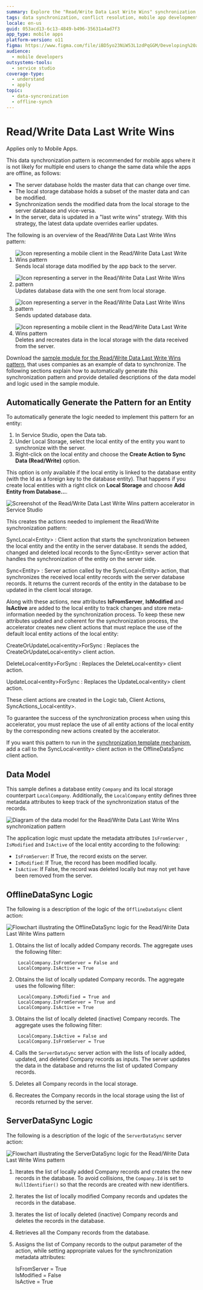 ```yaml
---
summary: Explore the "Read/Write Data Last Write Wins" synchronization pattern in OutSystems 11 (O11) for mobile app data consistency.
tags: data synchronization, conflict resolution, mobile app development, offline data handling, last write wins
locale: en-us
guid: 053acd13-6c13-4849-b496-35631a4ad7f3
app_type: mobile apps
platform-version: o11
figma: https://www.figma.com/file/iBD5yo23NiW53L1zdPqGGM/Developing%20an%20Application?node-id=743:3
audience:
  - mobile developers
outsystems-tools:
  - service studio
coverage-type:
  - understand
  - apply
topic:
  - data-syncronization
  - offline-synch
---
```


# Read/Write Data Last Write Wins

<div class="info" markdown="1">

Applies only to Mobile Apps.

</div>

This data synchronization pattern is recommended for mobile apps where it is not likely for multiple end users to change the same data while the apps are offline, as follows:

* The server database holds the master data that can change over time.
* The local storage database holds a subset of the master data and can be modified.
* Synchronization sends the modified data from the local storage to the server database and vice-versa.
* In the server, data is updated in a "last write wins" strategy. With this strategy, the latest data update overrides earlier updates.

The following is an overview of the Read/Write Data Last Write Wins pattern:

1. ![Icon representing a mobile client in the Read/Write Data Last Write Wins pattern](images/icon-client.png "Client Icon") Sends local storage data modified by the app back to the server.

1. ![Icon representing a server in the Read/Write Data Last Write Wins pattern](images/icon-server.png "Server Icon") Updates database data with the one sent from local storage.

1. ![Icon representing a server in the Read/Write Data Last Write Wins pattern](images/icon-server.png "Server Icon") Sends updated database data.

1. ![Icon representing a mobile client in the Read/Write Data Last Write Wins pattern](images/icon-client.png "Client Icon") Deletes and recreates data in the local storage with the data received from the server.

Download the [sample module for the Read/Write Data Last Write Wins pattern](http://www.outsystems.com/forge/component/1638/Offline+Data+Sync+Patterns/), that uses companies as an example of data to synchronize. The following sections explain how to automatically generate this synchronization pattern and provide detailed descriptions of the data model and logic used in the sample module.

## Automatically Generate the Pattern for an Entity

To automatically generate the logic needed to implement this pattern for an entity:

1. In Service Studio, open the Data tab.
1. Under Local Storage, select the local entity of the entity you want to synchronize with the server.
1. Right-click on the local entity and choose the **Create Action to Sync Data (Read/Write)** option.

This option is only available if the local entity is linked to the database entity (with the Id as a foreign key to the database entity). That happens if you create local entities with a right click on **Local Storage** and choose **Add Entity from Database...**.

![Screenshot of the Read/Write Data Last Write Wins pattern accelerator in Service Studio](images/read-write-data-last-write-wins-accelerator.png "Read/Write Data Last Write Wins Accelerator")

This creates the actions needed to implement the Read/Write synchronization pattern:

SyncLocal&lt;Entity&gt;
:   Client action that starts the synchronization between the local entity and the entity in the server database. It sends the added, changed and deleted local records to the Sync&lt;Entity&gt; server action that handles the synchronization of the entity on the server side.

Sync&lt;Entity&gt;
:   Server action called by the SyncLocal&lt;Entity&gt; action, that synchronizes the received local entity records with the server database records. It returns the current records of the entity in the database to be updated in the client local storage.

Along with these actions, new attributes **IsFromServer**, **IsModified** and **IsActive** are added to the local entity to track changes and store meta-information needed by the synchronization process. To keep these new attributes updated and coherent for the synchronization process, the accelerator creates new client actions that must replace the use of the default local entity actions of the local entity:

CreateOrUpdateLocal&lt;entity&gt;ForSync
:   Replaces the CreateOrUpdateLocal&lt;entity&gt; client action.

DeleteLocal&lt;entity&gt;ForSync
:   Replaces the DeleteLocal&lt;entity&gt; client action.

UpdateLocal&lt;entity&gt;ForSync
:   Replaces the UpdateLocal&lt;entity&gt; client action.

These client actions are created in the Logic tab, Client Actions, SyncActions_Local&lt;entity&gt;.

To guarantee the success of the synchronization process when using this accelerator, you must replace the use of all entity actions of the local entity by the corresponding new actions created by the accelerator.

If you want this pattern to run in the [synchronization template mechanism](<../sync-implement.md>), add a call to the SyncLocal&lt;entity&gt; client action in the OfflineDataSync client action.

## Data Model

This sample defines a database entity `Company` and its local storage counterpart `LocalCompany`. Additionally, the `LocalCompany` entity defines three metadata attributes to keep track of the synchronization status of the records.

![Diagram of the data model for the Read/Write Data Last Write Wins synchronization pattern](images/read-write-data-last-write-wins-data-model.png "Read/Write Data Last Write Wins Data Model")

The application logic must update the metadata attributes `IsFromServer` , `IsModified` and `IsActive` of the local entity according to the following:

* `IsFromServer`: If True, the record exists on the server.
* `IsModified`: If True, the record has been modified locally.
* `IsActive`: If False, the record was deleted locally but may not yet have been removed from the server.

## OfflineDataSync Logic

The following is a description of the logic of the `OfflineDataSync` client action:

![Flowchart illustrating the OfflineDataSync logic for the Read/Write Data Last Write Wins pattern](images/read-write-data-last-write-wins-offlinedatasync.png "OfflineDataSync Logic Flow")

1. Obtains the list of locally added Company records. The aggregate uses the following filter:

        LocalCompany.IsFromServer = False and
        LocalCompany.IsActive = True

1. Obtains the list of locally updated Company records. The aggregate uses the following filter:

        LocalCompany.IsModified = True and
        LocalCompany.IsFromServer = True and
        LocalCompany.IsActive = True

1. Obtains the list of locally deleted (inactive) Company records. The aggregate uses the following filter:

        LocalCompany.IsActive = False and
        LocalCompany.IsFromServer = True

1. Calls the `ServerDataSync` server action with the lists of locally added, updated, and deleted Company records as inputs. The server updates the data in the database and returns the list of updated Company records.

1. Deletes all Company records in the local storage.

1. Recreates the Company records in the local storage using the list of records returned by the server.

## ServerDataSync Logic

The following is a description of the logic of the `ServerDataSync` server action:

![Flowchart illustrating the ServerDataSync logic for the Read/Write Data Last Write Wins pattern](images/read-write-data-last-write-wins-serverdatasync.png "ServerDataSync Logic Flow")

1. Iterates the list of locally added Company records and creates the new records in the database. To avoid collisions, the `Company.Id` is set to `NullIdentifier()` so that the records are created with new identifiers.

1. Iterates the list of locally modified Company records and updates the records in the database.

1. Iterates the list of locally deleted (inactive) Company records and deletes the records in the database.

1. Retrieves all the Company records from the database.

1. Assigns the list of Company records to the output parameter of the action, while setting appropriate values for the synchronization metadata attributes:

    IsFromServer = True  
    IsModified = False  
    IsActive = True

